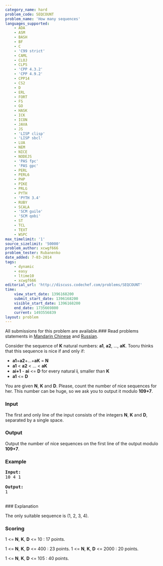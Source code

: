 ```yaml
---
category_name: hard
problem_code: SEQCOUNT
problem_name: 'How many sequences'
languages_supported:
    - ADA
    - ASM
    - BASH
    - BF
    - C
    - 'C99 strict'
    - CAML
    - CLOJ
    - CLPS
    - 'CPP 4.3.2'
    - 'CPP 4.9.2'
    - CPP14
    - CS2
    - D
    - ERL
    - FORT
    - FS
    - GO
    - HASK
    - ICK
    - ICON
    - JAVA
    - JS
    - 'LISP clisp'
    - 'LISP sbcl'
    - LUA
    - NEM
    - NICE
    - NODEJS
    - 'PAS fpc'
    - 'PAS gpc'
    - PERL
    - PERL6
    - PHP
    - PIKE
    - PRLG
    - PYTH
    - 'PYTH 3.4'
    - RUBY
    - SCALA
    - 'SCM guile'
    - 'SCM qobi'
    - ST
    - TCL
    - TEXT
    - WSPC
max_timelimit: '1'
source_sizelimit: '50000'
problem_author: xcwgf666
problem_tester: Rubanenko‎
date_added: 7-03-2014
tags:
    - dynamic
    - easy
    - ltime10
    - xcwgf666
editorial_url: 'http://discuss.codechef.com/problems/SEQCOUNT'
time:
    view_start_date: 1396168200
    submit_start_date: 1396168200
    visible_start_date: 1396168200
    end_date: 1735669800
    current: 1493556839
layout: problem
---
```

All submissions for this problem are available.###  Read problems statements in [Mandarin Chinese](http://www.codechef.com/download/translated/LTIME10/mandarin/SEQCOUNT.pdf) and [Russian](http://www.codechef.com/download/translated/LTIME10/russian/SEQCOUNT.pdf).

Consider the sequence of **K** natural numbers: **a1**, **a2**, ..., **aK**. Tooru thinks that this sequence is nice if and only if:

- **a1**+**a2**+...+**aK** = **N**
- **a1** < **a2** < ... < **aK**
- **ai+1** - **ai** <= **D** for every natural **i**, smaller than **K**
- **a1** <= **D**



You are given **N**, **K** and **D**. Please, count the number of nice sequences for her. This number can be huge, so we ask you to output it modulo **109+7**.

### Input

The first and only line of the input consists of the integers **N**, **K** and **D**, separated by a single space.

### Output

Output the number of nice sequences on the first line of the output modulo **109+7**.

### Example

<pre><b>Input:</b>
10 4 1

<b>Output:</b>
1

</pre>### Explanation
The only suitable sequence is (1, 2, 3, 4).

### Scoring

1 <= **N**, **K**, **D** <= 10 : 17 points.

1 <= **N**, **K**, **D** <= 400 : 23 points.
 1 <= **N**, **K**, **D** <= 2000 : 20 points.

1 <= **N**, **K**, **D** <= 105 : 40 points.

